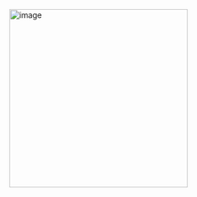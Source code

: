 <img width="320" height="320" alt="image" src="https://github.com/user-attachments/assets/d83bdf1d-5a90-4c8d-b1b2-6a0aad14f50b" />
